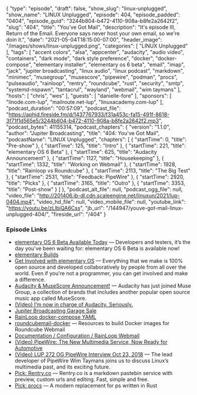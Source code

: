 {
  "type": "episode",
  "draft": false,
  "show_slug": "linux-unplugged",
  "show_name": "LINUX Unplugged",
  "episode": 404,
  "episode_padded": "0404",
  "episode_guid": "3244b804-b472-4110-908a-b8fe2a2642f2",
  "slug": "404",
  "title": "You've Got Mail",
  "description": "It's episode III, Return of the Email. Everyone says never host your own email, so we're doin it.",
  "date": "2021-05-04T18:15:00-07:00",
  "header_image": "/images/shows/linux-unplugged.png",
  "categories": [
    "LINUX Unplugged"
  ],
  "tags": [
    "accent colors",
    "alsa",
    "appcenter",
    "audacity",
    "audio video",
    "containers",
    "dark mode",
    "dark style preference",
    "docker",
    "docker-compose",
    "elementary installer",
    "elementary os 6 beta",
    "email",
    "imap",
    "jack",
    "jupiter broadcasting",
    "linux audio",
    "linux podcast",
    "markdown",
    "minimec",
    "musegroup",
    "musescore",
    "pipewire",
    "podman",
    "procs",
    "pulseaudio",
    "rainloop",
    "rentry",
    "roundcube",
    "rust",
    "security",
    "smtp",
    "systemd-nspawn",
    "tantacrul",
    "wayland",
    "webmail",
    "wim taymans"
  ],
  "hosts": [
    "chris",
    "wes"
  ],
  "guests": [
    "danielle-fore"
  ],
  "sponsors": [
    "linode.com-lup",
    "mailroute.net-lup",
    "linuxacademy.com-lup"
  ],
  "podcast_duration": "00:57:09",
  "podcast_file": "https://aphid.fireside.fm/d/1437767933/f31a453c-fa15-491f-8618-3f71f1d565e5/3244b804-b472-4110-908a-b8fe2a2642f2.mp3",
  "podcast_bytes": 41155314,
  "podcast_chapters": {
    "version": "1.1.0",
    "author": "Jupiter Broadcasting",
    "title": "404: You've Got Mail",
    "podcastName": "LINUX Unplugged",
    "chapters": [
      {
        "startTime": 0,
        "title": "Pre-show"
      },
      {
        "startTime": 125,
        "title": "Intro"
      },
      {
        "startTime": 221,
        "title": "elementary OS 6 Beta"
      },
      {
        "startTime": 625,
        "title": "Audacity Announcement"
      },
      {
        "startTime": 1127,
        "title": "Housekeeping"
      },
      {
        "startTime": 1332,
        "title": "Working on Webmail"
      },
      {
        "startTime": 1928,
        "title": "Rainloop vs Roundcube"
      },
      {
        "startTime": 2113,
        "title": "The Big Test"
      },
      {
        "startTime": 2531,
        "title": "Feedback: PipeWire"
      },
      {
        "startTime": 2920,
        "title": "Picks"
      },
      {
        "startTime": 3165,
        "title": "Outro"
      },
      {
        "startTime": 3353,
        "title": "Post-show"
      }
    ]
  },
  "podcast_alt_file": null,
  "podcast_ogg_file": null,
  "video_file": "http://201406.jb-dl.cdn.scaleengine.net/linuxun/2021/lup-0404.mp4",
  "video_hd_file": null,
  "video_mobile_file": null,
  "youtube_link": "https://youtu.be/zLlbiQA6Css",
  "jb_url": "/144947/youve-got-mail-linux-unplugged-404/",
  "fireside_url": "/404"
}


### Episode Links

  * [elementary OS 6 Beta Available Today](https://blog.elementary.io/elementary-os-6-odin-beta/ "elementary OS 6 Beta Available Today") — Developers and testers, it’s the day you’ve been waiting for: elementary OS 6 Beta is available now!
  * [elementary Builds](https://builds.elementary.io/ "elementary Builds")
  * [Get Involved with elementary OS](https://elementary.io/get-involved "Get Involved with elementary OS") — Everything that we make is 100% open source and developed collaboratively by people from all over the world. Even if you're not a programmer, you can get involved and make a difference.
  * [Audacity & MuseScore Announcement!](https://www.audacityteam.org/audacity-musescore-announcement/ "Audacity & MuseScore Announcement!") — Audacity has just joined Muse Group, a collection of brands that includes another popular open source music app called MuseScore.
  * [(Video) I’m now in charge of Audacity. Seriously.](https://www.youtube.com/watch?v=RMWNvwLiXIQ "\(Video\) I’m now in charge of Audacity. Seriously.")
  * [Jupiter Broadcasting Garage Sale](https://www.jupitergarage.com/ "Jupiter Broadcasting Garage Sale")
  * [RainLoop docker-compose YAML](https://github.com/RainLoop/rainloop-webmail/blob/master/docker-compose.yml "RainLoop docker-compose YAML")
  * [roundcubemail-docker](https://github.com/roundcube/roundcubemail-docker "roundcubemail-docker") — Resources to build Docker images for Roundcube Webmail
  * [Documentation / Configuration / RainLoop Webmail](http://www.rainloop.net/docs/configuration/ "Documentation / Configuration / RainLoop Webmail")
  * [(Video) PipeWire: The New Multimedia Service, Now Ready for Automotive](https://www.youtube.com/watch?v=1w6yVqU0lkU "\(Video\) PipeWire: The New Multimedia Service, Now Ready for Automotive")
  * [(Video) LUP 272 OG PipeWire Interview Oct 23, 2018](https://youtu.be/yMdV3O58U_I?t=1100 "\(Video\) LUP 272 OG PipeWire Interview Oct 23, 2018") — The lead developer of PipeWire Wim Taymans joins us to discuss Linux’s multimedia past, and its exciting future.
  * [Pick: Rentry.co](https://rentry.org/ "Pick: Rentry.co") — Rentry.co is a markdown pastebin service with preview, custom urls and editing. Fast, simple and free.
  * [Pick: procs](https://github.com/dalance/procs "Pick: procs") — A modern replacement for ps written in Rust


